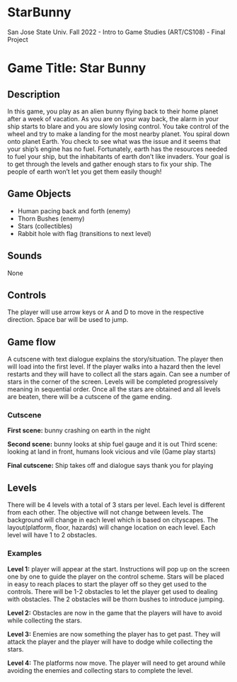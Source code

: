 # StarBunny
San Jose State Univ. Fall 2022 - Intro to Game Studies (ART/CS108) - Final Project

# Game Title: Star Bunny

## Description

In this game, you play as an alien bunny flying back to their home planet after a week of vacation. As you are on your way back, the alarm in your ship starts to blare and you are slowly losing control. You take control of the wheel and try to make a landing for the most nearby planet. You spiral down onto planet Earth. You check to see what was the issue and it seems that your ship’s engine has no fuel. Fortunately, earth has the resources needed to fuel your ship, but the inhabitants of earth don’t like invaders. Your goal is to get through the levels and gather enough stars to fix your ship. The people of earth won’t let you get them easily though!

## Game Objects

- Human pacing back and forth (enemy)
- Thorn Bushes (enemy)
- Stars (collectibles)
- Rabbit hole with flag (transitions to next level)

## Sounds

None

## Controls

The player will use arrow keys or A and D to move in the respective direction. Space bar will be used to jump.

## Game flow

A cutscene with text dialogue explains the story/situation. The player then will load into the first level. If the player walks into a hazard then the level restarts and they will have to collect all the stars again. Can see a number of stars in the corner of the screen. Levels will be completed progressively meaning in sequential order. Once all the stars are obtained and all levels are beaten, there will be a cutscene of the game ending.

### Cutscene

**First scene:** bunny crashing on earth in the night

**Second scene:** bunny looks at ship fuel gauge and it is out
Third scene: looking at land in front, humans look vicious and vile
(Game play starts)

**Final cutscene:** Ship takes off and dialogue says thank you for playing

## Levels

There will be 4 levels with a total of 3 stars per level. Each level is different from each other. The objective will not change between levels. The background will change in each level which is based on cityscapes. The layout(platform, floor, hazards) will change location on each level.
Each level will have 1 to 2 obstacles.

### Examples

**Level 1:** 
player will appear at the start. Instructions will pop up on the screen one by one to
guide the player on the control scheme. Stars will be placed in easy to reach places to start the
player off so they get used to the controls. There will be 1-2 obstacles to let the player get used
to dealing with obstacles. The 2 obstacles will be thorn bushes to introduce jumping.

**Level 2:**
Obstacles are now in the game that the players will have to avoid while collecting the stars.

**Level 3:**
Enemies are now something the player has to get past. They will attack the player and the
player will have to dodge while collecting the stars.

**Level 4:**
The platforms now move. The player will need to get around while avoiding the enemies and
collecting stars to complete the level.
